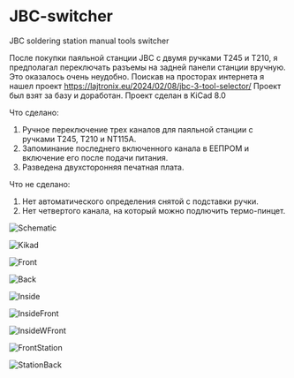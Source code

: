 # JBC-switcher
JBC soldering station manual tools switcher

После покупки паяльной станции JBC с двумя ручками Т245 и Т210, я предполагал переключать разъемы на задней панели станции вручную. Это оказалось очень неудобно.
Поискав на просторах интернета я нашел проект https://lajtronix.eu/2024/02/08/jbc-3-tool-selector/
Проект был взят за базу и доработан. 
Проект сделан в KiCad 8.0

Что сделано:
1. Ручное переключение трех каналов для паяльной станции с ручками Т245, Т210 и NT115A.
2. Запоминание последнего включенного канала в ЕЕПРОМ и включение его после подачи питания.
3. Разведена двухсторонняя печатная плата.

Что не сделано:
1. Нет автоматического определения снятой с подставки ручки.
2. Нет четвертого канала, на который можно подлючить термо-пинцет.

![Schematic](https://github.com/vikrep/JBC-switcher/blob/assets/Schematic.jpg)

![Kikad](https://github.com/vikrep/JBC-switcher/blob/assets/board.jpeg)

![Front](https://github.com/vikrep/JBC-switcher/blob/assets/IMG_6731.jpeg)

![Back](https://github.com/vikrep/JBC-switcher/blob/assets/IMG_6732.jpeg)

![Inside](https://github.com/vikrep/JBC-switcher/blob/assets/IMG_6734.jpeg)

![InsideFront](https://github.com/vikrep/JBC-switcher/blob/assets/IMG_6736.jpeg)

![InsideWFront](https://github.com/vikrep/JBC-switcher/blob/assets/IMG_6737.jpeg)

![FrontStation](https://github.com/vikrep/JBC-switcher/blob/assets/IMG_6739.jpeg)

![StationBack](https://github.com/vikrep/JBC-switcher/blob/assets/IMG_6742.jpeg)

